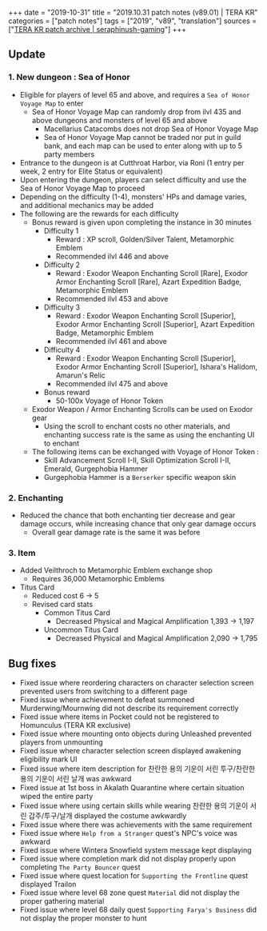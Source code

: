 +++
date = "2019-10-31"
title = "2019.10.31 patch notes (v89.01) | TERA KR"
categories = ["patch notes"]
tags = ["2019", "v89", "translation"]
sources = ["[TERA KR patch archive | seraphinush-gaming](/ko/patch/2019/v89-01)"]
+++

## Update

### **1.** New dungeon : Sea of Honor
- Eligible for players of level 65 and above, and requires a `Sea of Honor Voyage Map` to enter
  - Sea of Honor Voyage Map can randomly drop from ilvl 435 and above dungeons and monsters of level 65 and above
    - Macellarius Catacombs does not drop Sea of Honor Voyage Map
    - Sea of Honor Voyage Map cannot be traded nor put in guild bank, and each map can be used to enter along with up to 5 party members
- Entrance to the dungeon is at Cutthroat Harbor, via Roni (1 entry per week, 2 entry for Elite Status or equivalent)
- Upon entering the dungeon, players can select difficulty and use the Sea of Honor Voyage Map to proceed
- Depending on the difficulty (1-4), monsters' HPs and damage varies, and additional mechanics may be added
- The following are the rewards for each difficulty
  - Bonus reward is given upon completing the instance in 30 minutes
    - Difficulty 1
      - Reward : XP scroll, Golden/Silver Talent, Metamorphic Emblem
      - Recommended ilvl 446 and above
    - Difficulty 2
      - Reward : Exodor Weapon Enchanting Scroll [Rare], Exodor Armor Enchanting Scroll [Rare], Azart Expedition Badge, Metamorphic Emblem
      - Recommended ilvl 453 and above
    - Difficulty 3
      - Reward : Exodor Weapon Enchanting Scroll [Superior], Exodor Armor Enchanting Scroll [Superior], Azart Expedition Badge, Metamorphic Emblem
      - Recommended ilvl 461 and above
    - Difficulty 4
      - Reward : Exodor Weapon Enchanting Scroll [Superior], Exodor Armor Enchanting Scroll [Superior], Ishara's Halidom, Amarun's Relic
      - Recommended ilvl 475 and above
    - Bonus reward
      - 50-100x Voyage of Honor Token
  - Exodor Weapon / Armor Enchanting Scrolls can be used on Exodor gear
    - Using the scroll to enchant costs no other materials, and enchanting success rate is the same as using the enchanting UI to enchant
  - The following items can be exchanged with Voyage of Honor Token :
    - Skill Advancement Scroll I-II, Skill Optimization Scroll I-II, Emerald, Gurgephobia Hammer
    - Gurgephobia Hammer is a `Berserker` specific weapon skin

### **2.** Enchanting
- Reduced the chance that both enchanting tier decrease and gear damage occurs, while increasing chance that only gear damage occurs
  - Overall gear damage rate is the same it was before

### **3.** Item
- Added Veilthroch to Metamorphic Emblem exchange shop
  - Requires 36,000 Metamorphic Emblems
- Titus Card
  - Reduced cost 6 -> 5
  - Revised card stats
    - Common Titus Card
      - Decreased Physical and Magical Amplification 1,393 -> 1,197
    - Uncommon Titus Card
      - Decreased Physical and Magical Amplification 2,090 -> 1,795

## Bug fixes

- Fixed issue where reordering characters on character selection screen prevented users from switching to a different page
- Fixed issue where achievement to defeat summoned Murderwing/Mournwing did not describe its requirement correctly
- Fixed issue where items in Pocket could not be registered to Homunculus (TERA KR exclusive)
- Fixed issue where mounting onto objects during Unleashed prevented players from unmounting
- Fixed issue where character selection screen displayed awakening eligibility mark UI
- Fixed issue where item description for 찬란한 용의 기운이 서린 투구/찬란한 용의 기운이 서린 날개 was awkward
- Fixed issue at 1st boss in Akalath Quarantine where certain situation wiped the entire party
- Fixed issue where using certain skills while wearing 찬란한 용의 기운이 서린 갑주/투구/날개 displayed the costume awkwardly
- Fixed issue where there was achievements with the same requirement
- Fixed issue where `Help from a Stranger` quest's NPC's voice was awkward
- Fixed issue where Wintera Snowfield system message kept displaying
- Fixed issue where completion mark did not display properly upon completing `The Party Bouncer` quest
- Fixed issue where quest location for `Supporting the Frontline` quest displayed Trailon
- Fixed issue where level 68 zone quest `Material` did not display the proper gathering material
- Fixed issue where level 68 daily quest `Supporting Farya's Business` did not display the proper monster to hunt
